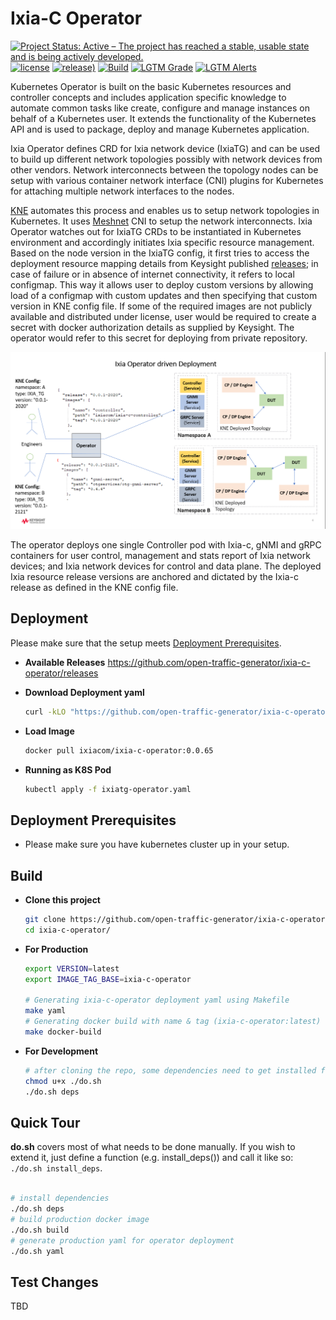 # Ixia-C Operator

[![Project Status: Active – The project has reached a stable, usable state and is being actively developed.](https://www.repostatus.org/badges/latest/active.svg)](https://www.repostatus.org/#active)
[![license](https://img.shields.io/badge/license-MIT-green.svg)](https://en.wikipedia.org/wiki/MIT_License)
[![release)](https://img.shields.io/github/v/release/open-traffic-generator/ixia-c-operator)](https://github.com/open-traffic-generator/ixia-c-operator/releases/latest)
[![Build](https://github.com/open-traffic-generator/ixia-c-operator/actions/workflows/publish.yaml/badge.svg)](https://github.com/open-traffic-generator/ixia-c-operator/actions)
[![LGTM Grade](https://img.shields.io/lgtm/grade/python/github/open-traffic-generator/ixia-c-operator)](https://lgtm.com/projects/g/open-traffic-generator/ixia-c-operator/context:python)
[![LGTM Alerts](https://img.shields.io/lgtm/alerts/github/open-traffic-generator/ixia-c-operator)](https://lgtm.com/projects/g/open-traffic-generator/ixia-c-operator/?mode=list)

Kubernetes Operator is built on the basic Kubernetes resources and controller concepts and includes application specific knowledge to automate common tasks like create, configure and manage instances on behalf of a Kubernetes user. It extends the functionality of the Kubernetes API and is used to package, deploy and manage Kubernetes application.

Ixia Operator defines CRD for Ixia network device (IxiaTG) and can be used to build up different network topologies possibly with network devices from other vendors. Network interconnects between the topology nodes can be setup with various container network interface (CNI) plugins for Kubernetes for attaching multiple network interfaces to the nodes.

[KNE](https://github.com/google/kne) automates this process and enables us to setup network topologies in Kubernetes. It uses [Meshnet](https://github.com/networkop/meshnet-cni) CNI to setup the network interconnects. Ixia Operator watches out for IxiaTG CRDs to be instantiated in Kubernetes environment and accordingly initiates Ixia specific resource management. Based on the node version in the IxiaTG config, it first tries to access the deployment resource mapping details from Keysight published [releases](https://github.com/open-traffic-generator/ixia-c/releases/); in case of failure or in absence of internet connectivity, it refers to local configmap. This way it allows user to deploy custom versions by allowing load of a configmap with custom updates and then specifying that custom version in KNE config file. If some of the required images are not publicly available and distributed under license, user would be required to create a secret with docker authorization details as supplied by Keysight. The operator would refer to this secret for deploying from private repository.

<img src="Ixia_Operator.jpg">

The operator deploys one single Controller pod with Ixia-c, gNMI and gRPC containers for user control, management and stats report of Ixia network devices; and Ixia network devices for control and data plane. The deployed Ixia resource release versions are anchored and dictated by the Ixia-c release as defined in the KNE config file.

## Deployment

Please make sure that the setup meets [Deployment Prerequisites](#deployment-prerequisites).

- **Available Releases**
    https://github.com/open-traffic-generator/ixia-c-operator/releases

- **Download Deployment yaml**

  ```sh
  curl -kLO "https://github.com/open-traffic-generator/ixia-c-operator/releases/tag/v0.0.65/ixiatg-operator.yaml"
  ```

- **Load Image**

  ```sh
  docker pull ixiacom/ixia-c-operator:0.0.65
  ```

- **Running as K8S Pod**

  ```sh
  kubectl apply -f ixiatg-operator.yaml
  ```

## Deployment Prerequisites

- Please make sure you have kubernetes cluster up in your setup.

## Build

- **Clone this project**

  ```sh
  git clone https://github.com/open-traffic-generator/ixia-c-operator.git
  cd ixia-c-operator/
  ```

- **For Production**

    ```sh
    export VERSION=latest
    export IMAGE_TAG_BASE=ixia-c-operator

    # Generating ixia-c-operator deployment yaml using Makefile
    make yaml
    # Generating docker build with name & tag (ixia-c-operator:latest) using Makefile
    make docker-build
    ```

- **For Development**

    ```sh
    # after cloning the repo, some dependencies need to get installed for further development
    chmod u+x ./do.sh
    ./do.sh deps
    ```

## Quick Tour

**do.sh** covers most of what needs to be done manually. If you wish to extend it, just define a function (e.g. install_deps()) and call it like so: `./do.sh install_deps`.

```sh

# install dependencies
./do.sh deps
# build production docker image
./do.sh build
# generate production yaml for operator deployment
./do.sh yaml
```

## Test Changes

TBD
